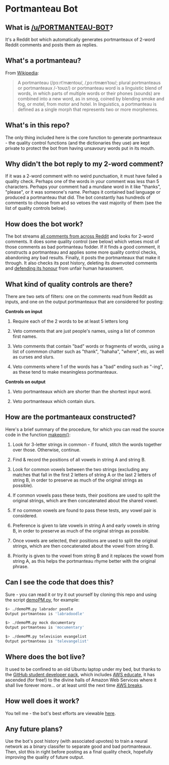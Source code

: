 # Portmanteau Bot

## What is [/u/PORTMANTEAU-BOT](www.reddit.com/u/PORTMANTEAU-BOT)?

It's a Reddit bot which automatically generates portmanteaux of 2-word Reddit comments and posts them as replies.

## What's a portmanteau?

From [Wikipedia](https://en.wikipedia.org/wiki/Portmanteau):

> A portmanteau (/pɔːrtˈmæntoʊ/, /ˌpɔːrtmænˈtoʊ/; plural portmanteaus or portmanteaux /-ˈtoʊz/) or portmanteau word is a linguistic blend of words, in which parts of multiple words or their phones (sounds) are combined into a new word, as in smog, coined by blending smoke and fog, or motel, from motor and hotel. In linguistics, a portmanteau is defined as a single morph that represents two or more morphemes.

## What's in this repo?

The only thing included here is the core function to generate portmanteaux - the quality control functions (and the dictionaries they use) are kept private to protect the bot from having unsavoury words put in its mouth.

## Why didn't the bot reply to my 2-word comment?

If it was a 2-word comment with no weird punctuation, it must have failed a quality check. Perhaps one of the words in your comment was less than 5 characters. Perhaps your comment had a mundane word in it like "thanks", "please", or it was someone's name. Perhaps it contained bad language or produced a portmanteau that did. The bot constantly has hundreds of comments to choose from and so vetoes the vast majority of them (see the list of quality controls below).

## How does the bot work?

The bot streams [all comments from across Reddit](https://www.reddit.com/r/all/comments/) and looks for 2-word comments. It does some quality control (see below) which vetoes most of those comments as bad portmanteau fodder. If it finds a good comment, it constructs a portmanteau and applies some more quality control checks, abandoning any bad results. Finally, it posts the portmanteaux that make it through. It also checks its post history, deleting its downvoted comments and [defending its honour](https://www.reddit.com/r/fakealbumcovers/comments/72hgo4/wizard_people_lets_be_poor/dnixkbw/?context=3) from unfair human harassment.

## What kind of quality controls are there?

There are two sets of filters: one on the comments read from Reddit as inputs, and one on the output portmanteaux that are considered for posting:

**Controls on input**

1. Require each of the 2 words to be at least 5 letters long

2. Veto comments that are just people's names, using a list of common first names.

3. Veto comments that contain "bad" words or fragments of words, using a list of commmon chatter such as "thank", "hahaha", "where", etc, as well as curses and slurs.

4. Veto comments where 1 of the words has a "bad" ending such as "-ing", as these tend to make meaningless portmanteaux.

**Controls on output**

1. Veto portmanteaux which are shorter than the shortest input word.

2. Veto portmanteaux which contain slurs.

## How are the portmanteaux constructed?

Here's a brief summary of the procedure, for which you can read the source code in the function [makepm()](demoPM.py#L71):

1. Look for 3-letter strings in common - if found, stitch the words together over those. Otherwise, continue.

2. Find & record the positions of all vowels in string A and string B.

3. Look for common vowels between the two strings (excluding any matches that fall in the first 2 letters of string A or the last 2 letters of string B, in order to preserve as much of the original strings as possible).

4. If common vowels pass these tests, their positions are used to split the original strings, which are then concatenated about the shared vowel.

5. If no common vowels are found to pass these tests, any vowel pair is considered.

6. Preference is given to late vowels in string A and early vowels in string B, in order to preserve as much of the original strings as possible.

7. Once vowels are selected, their positions are used to split the original strings, which are then concatenated about the vowel from string B.

8. Priority is given to the vowel from string B and it replaces the vowel from string A, as this helps the portmanteau rhyme better with the original phrase.

## Can I see the code that does this?

Sure - you can read it or try it out yourself by cloning this repo and using the script [demoPM.py](demoPM.py), for example:

```bash
$> ./demoPM.py labrador poodle
Output portmanteau is 'labradoodle'
```

```bash
$> ./demoPM.py mock documentary
Output portmanteau is 'mocumentary'
```

```bash
$> ./demoPM.py television evangelist
Output portmanteau is 'televangelist'
```

## Where does the bot live?

It used to be confined to an old Ubuntu laptop under my bed, but thanks to the [GitHub student developer pack](https://education.github.com/pack), which includes [AWS educate](https://aws.amazon.com/education/awseducate/), it has ascended (for free!) to the divine halls of Amazon Web Services where it shall live forever more... or at least until the next time [AWS breaks](https://www.recode.net/2017/3/2/14792636/amazon-aws-internet-outage-cause-human-error-incorrect-command).

## How well does it work?

You tell me - the bot's best efforts are viewable [here](https://www.reddit.com/user/portmanteau-bot/comments/?sort=hot).


## Any future plans?

Use the bot's post history (with associated upvotes) to train a neural network as a binary classifer to separate good and bad portmanteaux. Then, slot this in right before posting as a final quality check, hopefully improving the quality of future output.

